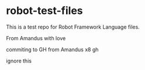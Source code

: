 # robot-test-files

This is a test repo for Robot Framework Language files.

From Amandus with love

commiting to GH from Amandus x8 gh

ignore this
